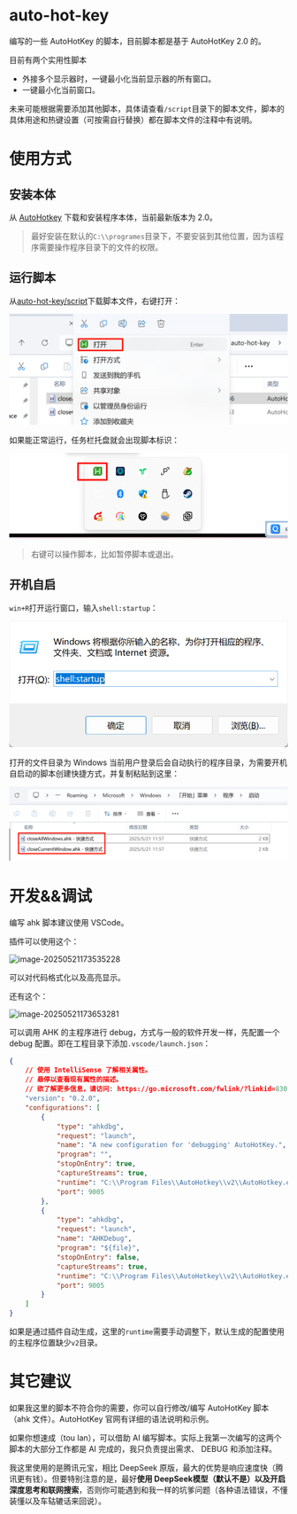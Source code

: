 # auto-hot-key
编写的一些 AutoHotKey 的脚本，目前脚本都是基于 AutoHotKey 2.0 的。

目前有两个实用性脚本

- 外接多个显示器时，一键最小化当前显示器的所有窗口。
- 一键最小化当前窗口。

未来可能根据需要添加其他脚本，具体请查看`/script`目录下的脚本文件，脚本的具体用途和热键设置（可按需自行替换）都在脚本文件的注释中有说明。

# 使用方式

## 安装本体

从 [AutoHotkey](https://www.autohotkey.com/) 下载和安装程序本体，当前最新版本为 2.0。

> 最好安装在默认的`C:\\programes`目录下，不要安装到其他位置，因为该程序需要操作程序目录下的文件的权限。

## 运行脚本

从[auto-hot-key/script](https://github.com/icexmoon/auto-hot-key/tree/main/script)下载脚本文件，右键打开：

![image-20250521115426057](./images/image-20250521115426057.png)

如果能正常运行，任务栏托盘就会出现脚本标识：

![image-20250521115517528](./images/image-20250521115517528.png)

> 右键可以操作脚本，比如暂停脚本或退出。

## 开机自启

`win+R`打开运行窗口，输入`shell:startup`：

![image-20250521120210367](./images/image-20250521120210367.png)

打开的文件目录为 Windows 当前用户登录后会自动执行的程序目录，为需要开机自启动的脚本创建快捷方式，并复制粘贴到这里：

![image-20250521120351620](./images/image-20250521120351620.png)

# 开发&&调试

编写 ahk 脚本建议使用 VSCode。

插件可以使用这个：

![image-20250521173535228](D:\image\typora\image-20250521173535228.png)

可以对代码格式化以及高亮显示。

还有这个：

![image-20250521173653281](D:\image\typora\image-20250521173653281.png)

可以调用 AHK 的主程序进行 debug，方式与一般的软件开发一样，先配置一个 debug 配置。即在工程目录下添加`.vscode/launch.json`：

```json
{
    // 使用 IntelliSense 了解相关属性。 
    // 悬停以查看现有属性的描述。
    // 欲了解更多信息，请访问: https://go.microsoft.com/fwlink/?linkid=830387
    "version": "0.2.0",
    "configurations": [
        {
            "type": "ahkdbg",
            "request": "launch",
            "name": "A new configuration for 'debugging' AutoHotKey.",
            "program": "",
            "stopOnEntry": true,
            "captureStreams": true,
            "runtime": "C:\\Program Files\\AutoHotkey\\v2\\AutoHotkey.exe",
            "port": 9005
        },
        {
            "type": "ahkdbg",
            "request": "launch",
            "name": "AHKDebug",
            "program": "${file}",
            "stopOnEntry": false,
            "captureStreams": true,
            "runtime": "C:\\Program Files\\AutoHotkey\\v2\\AutoHotkey.exe",
            "port": 9005
        }
    ]
}
```

如果是通过插件自动生成，这里的`runtime`需要手动调整下，默认生成的配置使用的主程序位置缺少`v2`目录。

# 其它建议

如果我这里的脚本不符合你的需要，你可以自行修改/编写 AutoHotKey 脚本（ahk 文件）。AutoHotKey 官网有详细的语法说明和示例。

如果你想速成（tou lan），可以借助 AI 编写脚本。实际上我第一次编写的这两个脚本的大部分工作都是 AI 完成的，我只负责提出需求、 DEBUG 和添加注释。

我这里使用的是腾讯元宝，相比 DeepSeek 原版，最大的优势是响应速度快（腾讯更有钱）。但要特别注意的是，最好**使用 DeepSeek模型（默认不是）以及开启深度思考和联网搜索**，否则你可能遇到和我一样的坑爹问题（各种语法错误，不懂装懂以及车轱辘话来回说）。

